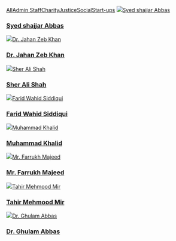 [All](https://giki.edu.pk/portfolio-2-columns-with-frame/)[Admin Staff](https://giki.edu.pk/portfolio-2-columns-with-frame/)[Charity](https://giki.edu.pk/portfolio-2-columns-with-frame/)[Justice](https://giki.edu.pk/portfolio-2-columns-with-frame/)[Social](https://giki.edu.pk/portfolio-2-columns-with-frame/)[Start-ups](https://giki.edu.pk/portfolio-2-columns-with-frame/)
![](https://giki.edu.pk/wp-content/uploads/2022/04/IMG-20220416-WA0003-600x450.jpg)[Syed shajjar Abbas](https://giki.edu.pk/portfolio/syed-shajjar-abbas/)[](https://giki.edu.pk/wp-content/uploads/2022/04/IMG-20220416-WA0003.jpg)
### [Syed shajjar Abbas](https://giki.edu.pk/portfolio/syed-shajjar-abbas/)
![](https://giki.edu.pk/wp-content/uploads/2022/03/staff-generic-292x248-1.jpg)[Dr. Jahan Zeb Khan](https://giki.edu.pk/wp-content/uploads/2022/03/staff-generic-292x248-1.jpg)[](https://giki.edu.pk/wp-content/uploads/2022/03/staff-generic-292x248-1.jpg)
### [Dr. Jahan Zeb Khan](https://giki.edu.pk/wp-content/uploads/2022/03/staff-generic-292x248-1.jpg)
![](https://giki.edu.pk/portfolio-2-columns-with-frame/)[Sher Ali Shah](https://giki.edu.pk/wp-content/uploads/2021/11/sherali.jpg)[](https://giki.edu.pk/wp-content/uploads/2021/11/sherali.jpg)
### [Sher Ali Shah](https://giki.edu.pk/wp-content/uploads/2021/11/sherali.jpg)
![](https://giki.edu.pk/portfolio-2-columns-with-frame/)[Farid Wahid Siddiqui](https://giki.edu.pk/wp-content/uploads/2018/09/Photo-Farid.jpg)[](https://giki.edu.pk/wp-content/uploads/2018/09/Photo-Farid.jpg)
### [Farid Wahid Siddiqui](https://giki.edu.pk/wp-content/uploads/2018/09/Photo-Farid.jpg)
![](https://giki.edu.pk/portfolio-2-columns-with-frame/)[Muhammad Khalid](https://giki.edu.pk/portfolio/muhammad-khalid/)[](https://giki.edu.pk/wp-content/uploads/2022/03/staff-generic-292x248-1.jpg)
### [Muhammad Khalid](https://giki.edu.pk/portfolio/muhammad-khalid/)
![](https://giki.edu.pk/portfolio-2-columns-with-frame/)[Mr. Farrukh Majeed](https://giki.edu.pk/wp-content/uploads/2018/02/WhatsApp-Image-2022-12-08-at-7.43.39-PM.jpeg)[](https://giki.edu.pk/wp-content/uploads/2018/02/WhatsApp-Image-2022-12-08-at-7.43.39-PM.jpeg)
### [Mr. Farrukh Majeed](https://giki.edu.pk/wp-content/uploads/2018/02/WhatsApp-Image-2022-12-08-at-7.43.39-PM.jpeg)
![](https://giki.edu.pk/portfolio-2-columns-with-frame/)[Tahir Mehmood Mir](https://giki.edu.pk/portfolio/tahir-mehmood-mir/)[](https://giki.edu.pk/wp-content/uploads/2022/03/staff-generic-292x248-1.jpg)
### [Tahir Mehmood Mir](https://giki.edu.pk/portfolio/tahir-mehmood-mir/)
![](https://giki.edu.pk/portfolio-2-columns-with-frame/)[Dr. Ghulam Abbas](https://giki.edu.pk/wp-content/uploads/2022/11/Gabbas.jpg)[](https://giki.edu.pk/wp-content/uploads/2022/11/Gabbas.jpg)
### [Dr. Ghulam Abbas](https://giki.edu.pk/wp-content/uploads/2022/11/Gabbas.jpg)
